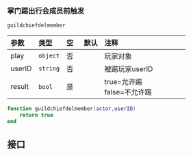 ### 掌门踢出行会成员前触发

`guildchiefdelmember`

| 参数   | 类型     | 空   | 默认 | 注释                          |
| :----- | :------- | :--- | :--- | :---------------------------- |
| play   | `object` | 否   |      | 玩家对象                      |
| userID | `string` | 否   |      | 被踢玩家userID                |
| result | `bool`   | 是   |      | true=允许踢<br />false=不允许踢 |
```lua
function guildchiefdelmember(actor,userID)
    return true
end

```

## 接口

